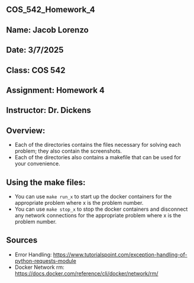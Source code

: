 ## COS_542_Homework_4
## Name: Jacob Lorenzo
## Date: 3/7/2025
## Class: COS 542
## Assignment: Homework 4
## Instructor: Dr. Dickens

## Overview:
- Each of the directories contains the files necessary for solving each problem; they also contain the screenshots.
- Each of the directories also contains a makefile that can be used for your convenience.

## Using the make files:
- You can use ```make run_x``` to start up the docker containers for the appropriate problem where x is the problem number.
- You can use ```make stop_x``` to stop the docker containers and disconnect any network connections for the appropriate problem where x is the problem number.

## Sources
- Error Handling: https://www.tutorialspoint.com/exception-handling-of-python-requests-module
- Docker Network rm: https://docs.docker.com/reference/cli/docker/network/rm/
